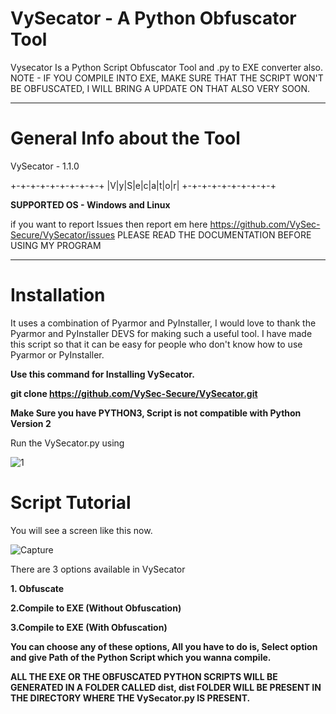 # VySecator - A Python Obfuscator Tool
Vysecator Is a Python Script Obfuscator Tool and .py to EXE converter also.
NOTE - IF YOU COMPILE INTO EXE, MAKE SURE THAT THE SCRIPT WON'T BE OBFUSCATED, I WILL BRING A UPDATE ON THAT ALSO VERY SOON.

___________________________________________________________________________
# General Info about the Tool
VySecator - 1.1.0

+-+-+-+-+-+-+-+-+-+
|V|y|S|e|c|a|t|o|r|
+-+-+-+-+-+-+-+-+-+



**SUPPORTED OS - Windows and Linux**

if you want to report Issues then report em here https://github.com/VySec-Secure/VySecator/issues
PLEASE READ THE DOCUMENTATION BEFORE USING MY PROGRAM

___________________________________________________________________________
# Installation

It uses a combination of Pyarmor and PyInstaller, I would love to thank the Pyarmor and PyInstaller DEVS for making such a useful tool. 
I have made this script so that it can be easy for people who don't know how to use Pyarmor or PyInstaller.

**Use this command for Installing VySecator.**

**git clone https://github.com/VySec-Secure/VySecator.git**

**Make Sure you have PYTHON3, Script is not compatible with Python Version 2**

Run the VySecator.py using 


![1](https://user-images.githubusercontent.com/67494275/85947264-3890b880-b967-11ea-9902-581bd2fb8ce2.JPG)

# Script Tutorial
You will see a screen like this now.


![Capture](https://user-images.githubusercontent.com/67494275/85971587-2c4e3f00-b9eb-11ea-99fc-7d4b6c8a4ad1.JPG)


There are 3 options available in VySecator

**1. Obfuscate**

**2.Compile to EXE (Without Obfuscation)**

**3.Compile to EXE (With Obfuscation)**


**You can choose any of these options, All you have to do is, Select option and give Path of the Python Script which you wanna compile.**

**ALL THE EXE OR THE OBFUSCATED PYTHON SCRIPTS WILL BE GENERATED IN A FOLDER CALLED dist, dist FOLDER WILL BE PRESENT IN THE DIRECTORY WHERE THE VySecator.py IS PRESENT.**
